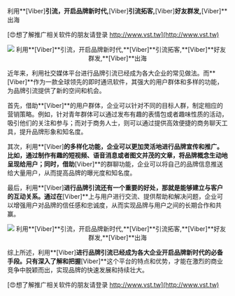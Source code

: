 利用**[Viber]**引流，开启品牌新时代,**[Viber]**引流拓客,**[Viber]**好友群发,**[Viber]**出海

[😍想了解推广相关软件的朋友请登录 http://www.vst.tw](http://www.vst.tw)

 <center><img src="https://vst.tw/MP4/tuiguang/png/2.png" alt="利用**[Viber]**引流，开启品牌新时代,**[Viber]**引流拓客,**[Viber]**好友群发,**[Viber]**出海"></center>

近年来，利用社交媒体平台进行品牌引流已经成为各大企业的常见做法。而**[Viber]**作为一款全球领先的即时通讯软件，其强大的用户群体和多样的功能，为品牌引流提供了新的空间和机会。

首先，借助**[Viber]**的用户群体，企业可以针对不同的目标人群，制定相应的营销策略。例如，针对青年群体可以通过发布有趣的表情包或者趣味性质的活动，吸引他们的关注和参与；而对于商务人士，则可以通过提供高效便捷的商务聊天工具，提升品牌形象和知名度。

其次，利用**[Viber]**的多样化功能，企业可以更加灵活地进行品牌宣传和推广。比如，通过制作有趣的短视频、语音消息或者图文并茂的文章，将品牌概念生动地呈现给用户；同时，借助**[Viber]**的群聊功能，企业可以将自己的品牌信息推送给大量用户，从而提高品牌的曝光度和知名度。

最后，利用**[Viber]**进行品牌引流还有一个重要的好处，那就是能够建立与客户的互动关系。通过在**[Viber]**上与用户进行交流、提供帮助和解决问题，企业可以增强用户对品牌的信任感和忠诚度，从而实现品牌与用户之间的长期合作和共赢。

 <center><img src="https://vst.tw/MP4/tuiguang/png/6.png" alt="利用**[Viber]**引流，开启品牌新时代,**[Viber]**引流拓客,**[Viber]**好友群发,**[Viber]**出海"></center>

综上所述，利用**[Viber]**进行品牌引流已经成为各大企业开启品牌新时代的必备手段。只有深入了解和把握**[Viber]**这个平台的特点和优势，才能在激烈的商业竞争中脱颖而出，实现品牌的快速发展和持续壮大。

[😍想了解推广相关软件的朋友请登录 http://www.vst.tw](http://www.vst.tw)



